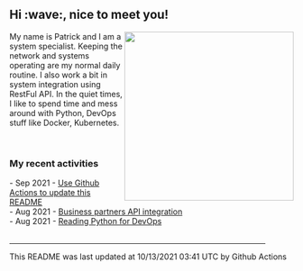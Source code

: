 <h2> Hi :wave:, nice to meet you! </h2>
<img align='right' src="https://media.giphy.com/media/3o6ZsWiPs8bx32YWyY/giphy.gif" width="300" />
<p alight="left">My name is Patrick and I am a system specialist. Keeping the network and systems operating are my normal daily routine. I also work a bit in system integration using RestFul API. In the quiet times, I like to spend time and mess around with Python, DevOps stuff like Docker, Kubernetes.</p>
<br>
<h3>My recent activities</h3>
<!-- Activities start -->
- Sep 2021 - <a href='https://docs.github.com/en/actions' target='_blank'>Use Github Actions to update this README</a><br>
- Aug 2021 - <a href='#' target='_blank'>Business partners API integration</a><br>
- Aug 2021 - <a href='https://book.douban.com/subject/34787347/' target='_blank'>Reading Python for DevOps</a><br><!-- Activities end -->
<br>
<!-- Weather start -->
<!-- Weather end -->
<hr size='8' width='90%'>
<!-- Updatetime start -->
This README was last updated at 10/13/2021 03:41 UTC by Github Actions<!-- Updatetime end -->
